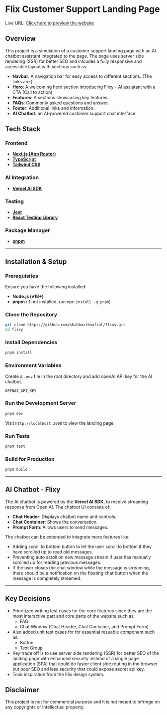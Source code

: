 # Flix Customer Support Landing Page

Live URL: [Click here to preview the website](https://flixy-sk.vercel.app/)

## Overview

This project is a simulation of a customer support landing page with an AI chatbot assistant integrated to the page.
The page uses server side rendering (SSR) for better SEO and inlcudes a fully responsive and accessible layout with sections such as:

- **Navbar**: A navigation bar for easy access to different sections. (The links are )
- **Hero**: A welcoming hero section introducing Flixy - AI assiatant with a CTA (Call to action)
- **Features**: A sections showcasing key features.
- **FAQs**: Commonly asked questions and answer.
- **Footer**: Additional links and information.
- **AI Chatbot**: an AI-powered customer support chat interface.

## Tech Stack

### Frontend

- **[Next.js (App Router)](https://nextjs.org/docs)**
- **[TypeScript](https://www.typescriptlang.org/)**
- **[Tailwind CSS](https://tailwindcss.com/)**

### AI Integration

- **[Vercel AI SDK](https://sdk.vercel.ai/docs/introduction)**

### Testing

- **[Jest](https://jestjs.io/)**
- **[React Testing Library](https://testing-library.com/docs/react-testing-library/intro/)**

### Package Manager

- **[pnpm](https://pnpm.io/)**

---

## Installation & Setup

### Prerequisites

Ensure you have the following installed:

- **Node.js (v18+)**
- **pnpm** (if not installed, run `npm install -g pnpm`)

### Clone the Repository

```sh
git clone https://github.com/shahbazibnafzal/flixy.git
cd flixy
```

### Install Dependencies

```sh
pnpm install
```

### Environment Variables

Create a `.env` file in the root directory and add openAI API key for the AI chatbot.

```env
OPENAI_API_KEY
```

### Run the Development Server

```sh
pnpm dev
```

Visit `http://localhost:3000` to view the landing page.

### Run Tests

```sh
pnpm test
```

### Build for Production

```sh
pnpm build
```

---

## AI Chatbot - Flixy

The AI chatbot is powered by the **Vercel AI SDK**, to receive streaming response from Open AI. The chatbot UI consists of:

- **Chat Header**: Displays chatbot name and controls.
- **Chat Container**: Shows the conversation.
- **Prompt Form**: Allows users to send messages.

The chatbot can be extended to integrate more features like:

- Adding scroll to bottom button to let the user scroll to bottom if they have scrolled up to read old messages.
- Preventing auto scroll on new message stream if user has manually scrolled up for reading previous messages.
- If the user closes the chat window while the message is streaming, there should be a notification on the floating chat button when the message is completely streamed.

---

## Key Decisions

- Prioritized writing test cases for the core features since they are the most interactive part and core parts of the website such as:
    - FAQ
    - Chat Window (Chat Header, Chat Container, and Prompt Form)
- Also added unit test cases for for essential resuable component such as:
    - Button
    - Text Group
- Key trade off is to use server side rendering (SSR) for better SEO of the landing page with enhanced security instead of a single page application (SPA) that could do faster client side routing in the browser but poor SEO and less security that could expose secret api key.
- Took inspiration from the Flix design system.

## Disclaimer

This project is not for commercial purpose and it is not meant to infringe on any copyrights or intellectual property.
